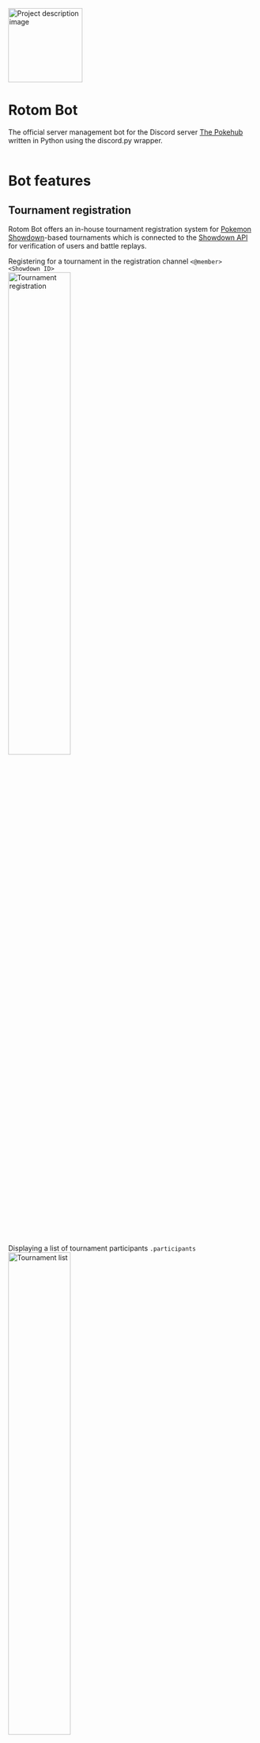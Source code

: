 <picture>
  <img src="./img/rotombot_logo.png" alt="Project description image" height="150px" width="150px"/>
</picture>

# Rotom Bot
The official server management bot for the Discord server <a href="https://discord.gg/thepokehub"> The Pokehub</a> written in Python using the discord.py wrapper.
</br></br>


# Bot features
## Tournament registration
Rotom Bot offers an in-house tournament registration system for <a href="https://pokemonshowdown.com/"> Pokemon Showdown</a>-based tournaments 
which is connected to the <a href="https://github.com/smogon/pokemon-showdown-client/blob/master/WEB-API.md">Showdown API</a> for verification of users and battle replays. 

Registering for a tournament in the registration channel ```<@member> <Showdown ID>``` </br>
<picture>
  <img src="./img/rotombot_tour_reg.jpg" alt="Tournament registration" height="50%" width="50%"/>
</picture>
  
Displaying a list of tournament participants ```.participants``` </br>
<picture>
  <img src="./img/rotombot_tour_list.jpg" alt="Tournament list" height="50%" width="50%" />
</picture>
  
Announcement of battle replay results dynamically </br>
<picture>
  <img src="./img/rotombot_tour_verify_replay.jpg" alt="Tournament verify replay" height="50%" width="50%"/>
</picture>
  <picture>
  <img src="./img/rotombot_tour_annouce_outcome.jpg" alt="Tournament announce outcome" height="50%" width="50%"/>
</picture>


## League management
The server hosts Pokemon league-style tournaments/events annually in which most, if not all components of the tournament are handled by Rotom Bot itself.

Display registered pool of challenger ```.pl <gen>``` or elite ```.epl <gen>``` </br>
<picture>
  <img src="./img/rotombot_league_pool.jpg" alt="League pool" height="50%" width="50%" />
</picture>
  <picture>
  <img src="./img/rotombot_league_epool.jpg" alt="League elite pool" height="50%" width="50%" />
</picture>

Display profile of normal participant (challenger, gym leader, elite) ```.p <gen>``` </br>
<picture>
  <img src="./img/rotombot_league_profile.jpg" alt="League profile" height="50%" width="50%"/>
</picture>

Display profile of current champion  ```.champion``` </br>
  <picture>
  <img src="./img/rotombot_league_profile_champ.jpg" alt="League champion profile" height="50%" width="50%"/>
</picture>


## Role management for teams
Rotom Bot offers a role management system for "Villain Teams" based on the main Pokemon games. 
Members can freely join teams via Rotom Bot commands to access secret team chats with a 24-hour limit.

Select a desired team from the given choices  ```.jt``` </br>
<picture>
  <img src="./img/rotombot_team_reg_selection.jpg" alt="Join team selection" height="50%" width="50%"/>
</picture>

Directly join a team ```.jt <Team>``` </br>
<picture>
  <img src="./img/rotombot_team_reg_direct.png" alt="Join team direct" height="50%" width="50%"/>
</picture>

Leave your current team ```.jt None``` </br>
<picture>
  <img src="./img/rotombot_team_leave.png" alt="Leave team" height="50%" width="50%"/>
</picture>

Bot restricts members from switching teams if they have just switched teams recently within 24 hours
<picture>
  <img src="./img/rotombot_team_duration_limit.jpg" alt="Team switch duration limit" height="50%" width="50%"/>
</picture>


## Profanity filter
Messages sent in server is filtered through a profanity filter based on <a href="https://github.com/snguyenthanh/better_profanity">better_profanity</a>
to introduce a Discord Pokemon community suitable for all ages. 

Disallowed messages are deleted by the bot immediately </br>
<picture>
  <img src="./img/rotombot_profanity_delete_msg.jpg" alt="Profanity delete message" height="50%" width="50%"/>
</picture>

Deleted messages are logged in a moderator channel </br>
<picture>
  <img src="./img/rotombot_profanity_deleted_msg.jpg" alt="Profanity deleted" height="50%" width="50%"/>
</picture>


## Text translation
Rotom Bot offers a text translation feature, which comes in handy in case someone sent a non-English message in chat. 
Based on <a href="https://github.com/ssut/py-googletrans">Googletrans</a> with some slight modifications.

Text translation with auto-detect language ```.t <text to be translated>``` </br>
<picture>
  <img src="./img/rotombot_translator_auto.jpg" alt="Text translation auto-detect" height="50%" width="50%"/>
</picture>

Text translation with input-output languages defined ```.t <text to be translated> --<input lang> --<output lang>``` </br>
<picture>
  <img src="./img/rotombot_translator_src_dst.jpg" alt="Text translation input-output" height="50%" width="50%"/>
</picture>


## Urban Dictionary and English Dictionary feature
Rotom Bot offers lookup of text on the Urban Dictionary via <a href="https://rapidapi.com/community/api/urban-dictionary">Urban Dictionary API on RapidAPI</a> and English dictionaries via <a href="https://github.com/geekpradd/PyDictionary">PyDictionary</a>

Text lookup on Urban Dictionary ```.urban <text to be searched>``` </br>
<picture>
  <img src="./img/rotombot_urban.jpg" alt="Urban" height="50%" width="50%"/>
</picture>

Text lookup on an English Dictionary ```.dict <text to be searched>``` </br>
<picture>
  <img src="./img/rotombot_dict.jpg" alt="Dict" height="50%" width="50%"/>
</picture>


## Snipe and edit snipe feature
Rotom Bot offers snipe (recover the previous message deleted) and esnipe (recover the previous message edited) features which works for messages modified within the last 60 seconds. These features are mainly for some conversational fun in the server.

Snipe message ```.snipe``` </br>
<picture>
  <img src="./img/rotombot_snipe.jpg" alt="Urban" height="50%" width="50%"/>
</picture>

Edit snipe message ```.es``` </br>
<picture>
  <img src="./img/rotombot_esnipe.jpg" alt="Dict" height="50%" width="50%"/>
</picture>


## Games section
Rotom Bot offers a game section which includes a few message-based games. Nobody really plays them nowadays though :( , 
but they were an interesting learning experience for the dev.

Guess The Number ```.gg``` </br>
<picture>
  <img src="./img/rotombot_guess_numbers.jpg" alt="Guess The Number" height="50%" width="50%"/>
</picture>

Tic-Tac-Toe (implemented this one with a minimax algorithm) ```.ttt``` </br>
<picture>
  <img src="./img/rotombot_ttt.jpg" alt="Tic-Tac-Toe" height="50%" width="50%"/>
</picture>

Rock-Paper-Scissors ```.rps``` </br>
<picture>
  <img src="./img/rotombot_rps.jpg" alt="Rock-Paper-Scissors" height="50%" width="50%"/>
</picture>


## Miscellaneous features
Rotom Bot offers a multitude of other smaller features which are generally quite useful. 

Discord avatar/profile picture of a server member or self ```.av <Member name>(optional)``` </br>
<picture>
  <img src="./img/rotombot_av.jpg" alt="Avatar" height="50%" width="50%"/>
</picture>

Pokedex entry of a pokemon  ```.dex <Pokemon name>``` </br>
<picture>
  <img src="./img/rotombot_dex.jpg" alt="Dex" height="50%" width="50%"/>
</picture>

Competitive pokemon sets fetched from Smogon ```sets <Pokemon name>``` </br>
<picture>
  <img src="./img/rotombot_sets.jpg" alt="Sets" height="50%" width="50%"/>
</picture>

Pokemon weakness based on typing ```.weak <Pokemon name>``` </br>
<picture>
  <img src="./img/rotombot_weakness.jpg" alt="Weakness" height="50%" width="50%"/>
</picture>

Learnset of Pokemon (all moves that can be learned) ```.learnset <Pokemon name>``` </br>
<picture>
  <img src="./img/rotombot_learnset.jpg" alt="Weakness" height="50%" width="50%"/>
</picture>
